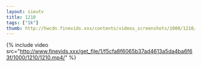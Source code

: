 ```yaml
--- 
layout: sieutv
title: 1210
tags: ["1k"]
thumb: http://hwcdn.finevids.xxx/contents/videos_screenshots/1000/1210/preview.mp4.jpg
---
```

{% include video src="http://www.finevids.xxx/get_file/1/f5cfa8f6065b37ad4613a5da4ba6f63f/1000/1210/1210.mp4/" %} 
